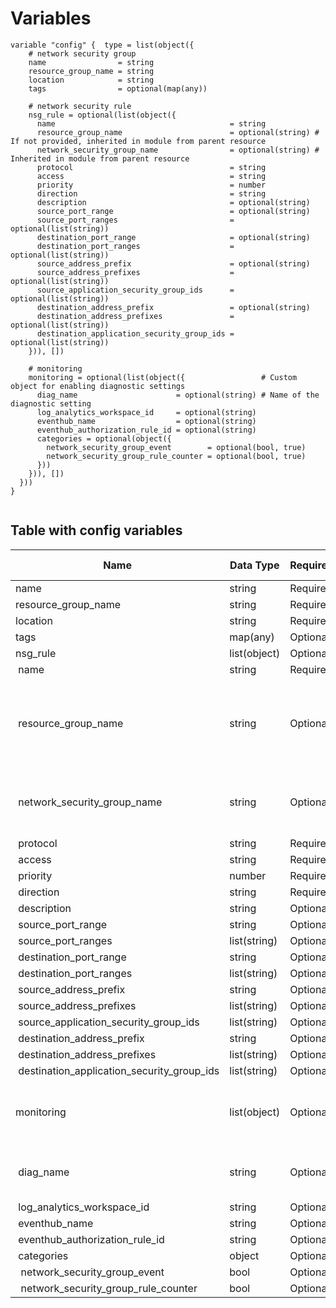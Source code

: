 # Variables

```
variable "config" {  type = list(object({
    # network security group
    name                = string
    resource_group_name = string
    location            = string
    tags                = optional(map(any))

    # network security rule
    nsg_rule = optional(list(object({
      name                                       = string
      resource_group_name                        = optional(string) # If not provided, inherited in module from parent resource
      network_security_group_name                = optional(string) # Inherited in module from parent resource
      protocol                                   = string
      access                                     = string
      priority                                   = number
      direction                                  = string
      description                                = optional(string)
      source_port_range                          = optional(string)
      source_port_ranges                         = optional(list(string))
      destination_port_range                     = optional(string)
      destination_port_ranges                    = optional(list(string))
      source_address_prefix                      = optional(string)
      source_address_prefixes                    = optional(list(string))
      source_application_security_group_ids      = optional(list(string))
      destination_address_prefix                 = optional(string)
      destination_address_prefixes               = optional(list(string))
      destination_application_security_group_ids = optional(list(string))
    })), [])

    # monitoring
    monitoring = optional(list(object({                 # Custom object for enabling diagnostic settings
      diag_name                      = optional(string) # Name of the diagnostic setting
      log_analytics_workspace_id     = optional(string)
      eventhub_name                  = optional(string)
      eventhub_authorization_rule_id = optional(string)
      categories = optional(object({
        network_security_group_event        = optional(bool, true)
        network_security_group_rule_counter = optional(bool, true)
      }))
    })), [])
  }))
}


```


## Table with config variables

| Name | Data Type | Requirement | Default Value | Comment |
| ------- | --------- | ----------- | ------------- | ------- |
|name | string | Required |  |  |
|resource_group_name | string | Required |  |  |
|location | string | Required |  |  |
|tags | map(any) | Optional |  |  |
|nsg_rule | list(object) | Optional | [] |  |
|&nbsp;name | string | Required |  |  |
|&nbsp;resource_group_name | string | Optional |  |  If not provided, inherited in module from parent resource |
|&nbsp;network_security_group_name | string | Optional |  |  Inherited in module from parent resource |
|&nbsp;protocol | string | Required |  |  |
|&nbsp;access | string | Required |  |  |
|&nbsp;priority | number | Required |  |  |
|&nbsp;direction | string | Required |  |  |
|&nbsp;description | string | Optional |  |  |
|&nbsp;source_port_range | string | Optional |  |  |
|&nbsp;source_port_ranges | list(string) | Optional |  |  |
|&nbsp;destination_port_range | string | Optional |  |  |
|&nbsp;destination_port_ranges | list(string) | Optional |  |  |
|&nbsp;source_address_prefix | string | Optional |  |  |
|&nbsp;source_address_prefixes | list(string) | Optional |  |  |
|&nbsp;source_application_security_group_ids | list(string) | Optional |  |  |
|&nbsp;destination_address_prefix | string | Optional |  |  |
|&nbsp;destination_address_prefixes | list(string) | Optional |  |  |
|&nbsp;destination_application_security_group_ids | list(string) | Optional |  |  |
|monitoring | list(object) | Optional | [] |  Custom object for enabling diagnostic settings |
|&nbsp;diag_name | string | Optional |  |  Name of the diagnostic setting |
|&nbsp;log_analytics_workspace_id | string | Optional |  |  |
|&nbsp;eventhub_name | string | Optional |  |  |
|&nbsp;eventhub_authorization_rule_id | string | Optional |  |  |
|&nbsp;categories | object | Optional |  |  |
|&nbsp;&nbsp;network_security_group_event | bool | Optional |  true |  |
|&nbsp;&nbsp;network_security_group_rule_counter | bool | Optional |  true |  |


